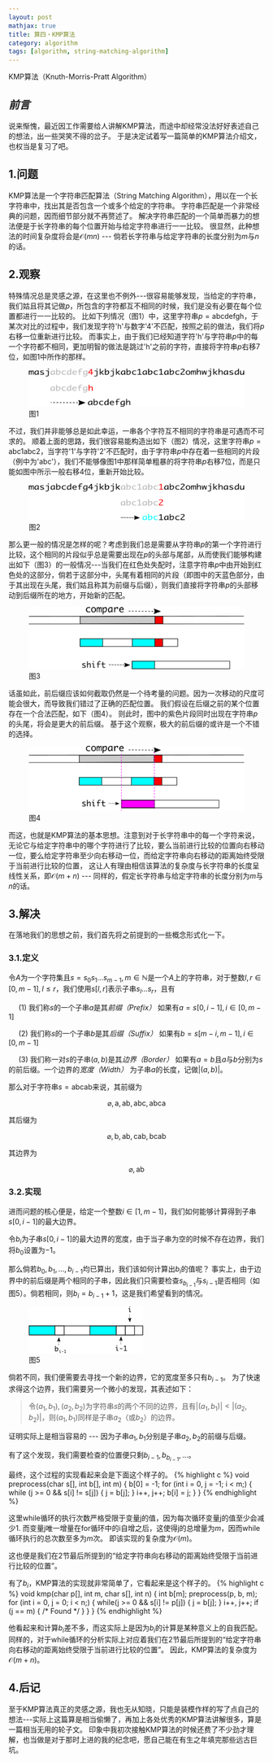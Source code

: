 ```yaml
---
layout: post
mathjax: true
title: 算四・KMP算法
category: algorithm
tags: [algorithm, string-matching-algorithm]
---
```


KMP算法（Knuth-Morris-Pratt Algorithm）

## ***前言***
说来惭愧，最近因工作需要给人讲解KMP算法，而途中却经常没法好好表述自己的想法，出一些哭笑不得的岔子。
于是决定试着写一篇简单的KMP算法介绍文，也权当是复习了吧。

## 1.问题
KMP算法是一个字符串匹配算法（String Matching Algorithm），用以在一个长字符串中，找出其是否包含一个或多个给定的字符串。
字符串匹配是一个非常经典的问题，因而细节部分就不再赘述了。
解决字符串匹配的一个简单而暴力的想法便是于长字符串的每个位置开始与给定字符串进行一一比较。
很显然，此种想法的时间复杂度将会是$\mathcal{O}(mn)$ --- 倘若长字符串与给定字符串的长度分别为$m$与$n$的话。

## 2.观察
特殊情况总是灵感之源，在这里也不例外---很容易能够发现，当给定的字符串，我们姑且将其记做$p$，所包含的字符都互不相同的时候，我们是没有必要在每个位置都进行一一比较的。
比如下列情况（图1）中，这里字符串$p = \text{abcdefgh}$，于某次对比的过程中，我们发现字符'h'与数字'4'不匹配，按照之前的做法，我们将$p$右移一位重新进行比较。
而事实上，由于我们已经知道字符'h'与字符串$p$中的每一个字符都不相同，更加明智的做法是跳过'h'之前的字符，直接将字符串$p$右移7位，如图1中所作的那样。

<figure>
  <img src="../../_resources/_images/kmp1.png" alt="1"/>
  <figcaption>图1</figcaption>
</figure>

不过，我们并非能够总是如此幸运，一串各个字符互不相同的字符串是可遇而不可求的。
顺着上面的思路，我们很容易能构造出如下（图2）情况，这里字符串$p = \text{abc1abc2}$，当字符'1'与字符'2'不匹配时，由于字符串$p$中存在着一些相同的片段（例中为'abc'），我们不能够像图1中那样简单粗暴的将字符串$p$右移7位，而是只能如图中所示一般右移4位，重新开始比较。

<figure>
  <img src="../../_resources/_images/kmp2.png" alt="2"/>
  <figcaption>图2</figcaption>
</figure>

那么更一般的情况是怎样的呢？考虑到我们总是需要从字符串$p$的第一个字符进行比较，这个相同的片段似乎总是需要出现在$p$的头部与尾部，从而使我们能够构建出如下（图3）的一般情况---当我们在红色处失配时，注意字符串$p$中由开始到红色处的这部分，倘若于这部分中，头尾有着相同的片段（即图中的天蓝色部分，由于其出现在头尾，我们姑且称其为前缀与后缀），则我们直接将字符串$p$的头部移动到后缀所在的地方，开始新的匹配。

<figure>
  <img src="../../_resources/_images/kmp3.png" alt="3"/>
  <figcaption>图3</figcaption>
</figure>

话虽如此，前后缀应该如何截取仍然是一个待考量的问题。因为一次移动的尺度可能会很大，而导致我们错过了正确的匹配位置。
我们假设在后缀之前的某个位置存在一个合法匹配，如下（图4）。
则此时，图中的紫色片段同时出现在字符串$p$的头尾，将会是更大的前后缀。
基于这个观察，极大的前后缀的或许是一个不错的选择。

<figure>
  <img src="../../_resources/_images/kmp4.png" alt="4"/>
  <figcaption>图4</figcaption>
</figure>

而这，也就是KMP算法的基本思想。注意到对于长字符串中的每一个字符来说，无论它与给定字符串中的哪个字符进行了比较，要么当前进行比较的位置向右移动一位，要么给定字符串至少向右移动一位，而给定字符串向右移动的距离始终受限于当前进行比较的位置，
这让人有理由相信该算法的复杂度与长字符串的长度呈线性关系，即$\mathcal{O}(m + n)$ --- 同样的，假定长字符串与给定字符串的长度分别为$m$与$n$的话。

## 3.解决
在落地我们的思想之前，我们首先将之前提到的一些概念形式化一下。

### 3.1.定义
令$A$为一个字符集且$s = s_0s_1 \ldots s_{m-1}, m \in \mathbb{N}$是一个$A$上的字符串，对于整数$l, r \in [0, m-1], l \le r$，我们使用$s[l,r]$表示子串$s_l\ldots s_r$，且有

&nbsp;&nbsp;&nbsp;&nbsp;&nbsp;(1) 我们称$s$的一个子串$a$是其*前缀（Prefix）* 如果有$a = s[0, i-1], i \in [0, m - 1]$

&nbsp;&nbsp;&nbsp;&nbsp;&nbsp;(2) 我们称$s$的一个子串$b$是其*后缀（Suffix）* 如果有$b = s[m-i,m-1], i \in [0, m - 1]$

&nbsp;&nbsp;&nbsp;&nbsp;&nbsp;(3) 我们称一对$s$的子串$(a, b)$是其*边界（Border）* 如果有$a = b$且$a$与$b$分别为$s$的前后缀。一个边界的*宽度（Width）* 为子串$a$的长度，记做$\lvert (a, b) \rvert$。

那么对于字符串$s = \text{abcab}$来说，其前缀为

$$
\varnothing, \text{a}, \text{ab}, \text{abc}, \text{abca}
$$

其后缀为

$$
\varnothing, \text{b}, \text{ab}, \text{cab}, \text{bcab}
$$

其边界为

$$
\varnothing, \text{ab}
$$

### 3.2.实现

进而问题的核心便是，给定一个整数$i \in [1, m-1]$，我们如何能够计算得到子串$s[0,i-1]$的最大边界。

令$b_i$为子串$s[0,i-1]$的最大边界的宽度，由于当子串为空的时候不存在边界，我们将$b_0$设置为$-1$。

那么倘若$b_0, b_1, \ldots, b_{i-1}$均已算出，我们该如何计算出$b_{i}$的值呢？
事实上，由于边界中的前后缀是两个相同的子串，因此我们只需要检查$s_{b_{i-1}}$与$s_{i-1}$是否相同（如图5）。倘若相同，则$b_i = b_{i - 1} + 1$，这是我们希望看到的情况。

<figure>
  <img src="../../_resources/_images/kmp5.png" alt="5"/>
  <figcaption>图5</figcaption>
</figure>

倘若不同，我们便需要去寻找一个新的边界，它的宽度至多只有$b_{i-1}$。
为了快速求得这个边界，我们需要另一个微小的发现，其表述如下：

> 令$(a_1, b_1), (a_2, b_2)$为字符串$s$的两个不同的边界，且有$\lvert(a_1, b_1)\rvert < \lvert(a_2, b_2)\rvert$，则$(a_1, b_1)$同样是子串$a_2$（或$b_2$）的边界。

证明实际上是相当容易的 --- 因为子串$a_1, b_1$分别是子串$a_2, b_2$的前缀与后缀。

有了这个发现，我们需要检查的位置便只剩$b_{i-1}, b_{b_{i-1}}, \ldots$。

最终，这个过程的实现看起来会是下面这个样子的。
{% highlight c %}
void preprocess(char s[], int b[], int m) {
    b[0] = -1;
    for (int i = 0, j = -1; i < m;) {
        while (j >= 0 && s[i] != s[j]) { j = b[j]; }
        i++, j++;
        b[i] = j;
    }
}
{% endhighlight %}

这里while循环的执行次数严格受限于变量j的值，因为每次循环变量j的值至少会减少1.
而变量j唯一增量在for循环中的i自增之后，这使得j的总增量为$m$，因而while循环执行的总次数至多为$m$次。
即该实现的复杂度为$\mathcal{O}(m)$。

这也便是我们在2节最后所提到的“给定字符串向右移动的距离始终受限于当前进行比较的位置”。

有了$b_i$，KMP算法的实现就非常简单了，它看起来是这个样子的。
{% highlight c %}
void kmp(char p[], int m, char s[], int n) {
    int b[m];
    preprocess(p, b, m);
    for (int i = 0, j = 0; i < n;) {
        while(j >= 0 && s[i] != p[j]) { j = b[j]; }
        i++, j++;
        if (j == m) { /* Found */ }
    }
}
{% endhighlight %}

他看起来和计算$b_i$差不多，而这实际上是因为$b_i$的计算是某种意义上的自我匹配。
同样的，对于while循环的分析实际上对应着我们在2节最后所提到的“给定字符串向右移动的距离始终受限于当前进行比较的位置”。
因此，KMP算法的复杂度为$\mathcal{O}(m + n)$。

## 4.后记
至于KMP算法真正的灵感之源，我也无从知晓，只能是装模作样的写了点自己的想法---实际上这篇算是相当偷懒了，再加上各处优秀的KMP算法讲解很多，算是一篇相当无用的轮子文。
印象中我初次接触KMP算法的时候还费了不少劲才理解，也当做是对于那时上进的我的纪念吧，愿自己能在有生之年填完那些远古巨坑。